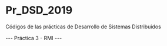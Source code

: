# Pr_DSD_2019
Códigos de las prácticas de Desarrollo de Sistemas Distribuidos

--- Práctica 3 - RMI ---

